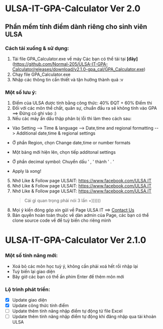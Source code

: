 # ULSA-IT-GPA-Calculator Ver 2.0

## Phần mềm tính điểm dành riêng cho sinh viên ULSA

### Cách tải xuống & sử dụng:

1.  Tải file GPA_Calculator.exe về máy
    Các bạn có thể tải tại **[đây]** (https://github.com/Normal-205/ULSA-IT-GPA-Calculator/releases/download/v2.1.0-gpa_cal/GPA_Calculator.exe)
2.  Chạy file GPA_Calculator.exe
3.  Nhập các thông tin cần thiết và tận hưởng thành quả :v

### Một số lưu ý:

1. Điểm của ULSA được tính bằng công thức: 40% ĐQT + 60% Điểm thi
2. Đối với các môn thể chất, quân sự, chuẩn đầu ra sẽ không tính vào GPA
   ==> Đừng có ghi vào :)
3. Nếu các máy ấn dấu thập phân bị lỗi thì làm theo cách sau:

- Vào Setting --> Time & language --> Date,time and regional formatting --> Additional date,time & regional settings

- Ở phần Region, chọn Change date,time or number formats

- Một bảng mới hiện lên, chọn tiếp additonal settings

- Ở phần decimal symbol: Chuyển dấu ' , ' thành ' . '

- Apply là xong!

5.  Nhớ Like & Follow page ULSAIT: https://www.facebook.com/ULSA.IT
6.  Nhớ Like & Follow page ULSAIT: https://www.facebook.com/ULSA.IT
7.  Nhớ Like & Follow page ULSAIT: https://www.facebook.com/ULSA.IT
    > Cái gì quan trọng phải nói 3 lần =))))))
8.  Mọi ý kiến đóng góp xin gửi về Page ULSA IT ==> [Contact Us](https://www.m.me/ULSA.IT/)
9.  Bản quyền hoàn toàn thuộc về dàn admin của Page, các bạn có thể clone source code về để tuỳ biến cho riêng mình

# ULSA-IT-GPA-Calculator Ver 2.1.0

### Một số tính năng mới:

- Xoá bỏ các môn học tuỳ ý, không cần phải xoá hết rồi nhập lại
- Tuỳ biến lại giao diện
- Bây giờ các bạn có thể ấn phím Enter để thêm môn mới

### Lộ trình phát triển:

- [x] Update giao diện
- [x] Update công thức tính điểm
- [ ] Update thêm tính năng nhập điểm tự động từ file Excel
- [ ] Update thêm tính năng nhập điểm tự động khi đăng nhập qua tài khoản ULSA
